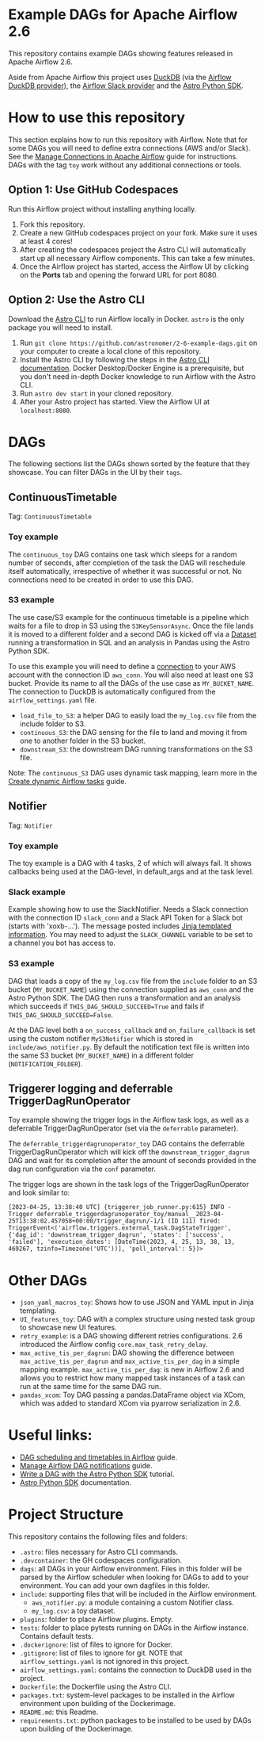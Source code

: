 Example DAGs for Apache Airflow 2.6
===================================

This repository contains example DAGs showing features released in Apache Airflow 2.6. 

Aside from Apache Airflow this project uses [DuckDB](https://duckdb.org/) (via the [Airflow DuckDB provider](https://github.com/astronomer/airflow-provider-duckdb)), the [Airflow Slack provider](https://registry.astronomer.io/providers/apache-airflow-providers-slack/versions/7.2.0) and the [Astro Python SDK](https://astro-sdk-python.readthedocs.io/en/stable/index.html).

# How to use this repository

This section explains how to run this repository with Airflow. Note that for some DAGs you will need to define extra connections (AWS and/or Slack). See the [Manage Connections in Apache Airflow](https://docs.astronomer.io/learn/connections) guide for instructions. DAGs with the tag `toy` work without any additional connections or tools.

## Option 1: Use GitHub Codespaces

Run this Airflow project without installing anything locally.

1. Fork this repository.
2. Create a new GitHub codespaces project on your fork. Make sure it uses at least 4 cores!
3. After creating the codespaces project the Astro CLI will automatically start up all necessary Airflow components. This can take a few minutes. 
4. Once the Airflow project has started, access the Airflow UI by clicking on the **Ports** tab and opening the forward URL for port 8080.

## Option 2: Use the Astro CLI

Download the [Astro CLI](https://docs.astronomer.io/astro/cli/install-cli) to run Airflow locally in Docker. `astro` is the only package you will need to install.

1. Run `git clone https://github.com/astronomer/2-6-example-dags.git` on your computer to create a local clone of this repository.
2. Install the Astro CLI by following the steps in the [Astro CLI documentation](https://docs.astronomer.io/astro/cli/install-cli). Docker Desktop/Docker Engine is a prerequisite, but you don't need in-depth Docker knowledge to run Airflow with the Astro CLI.
3. Run `astro dev start` in your cloned repository.
4. After your Astro project has started. View the Airflow UI at `localhost:8080`.

# DAGs

The following sections list the DAGs shown sorted by the feature that they showcase. You can filter DAGs in the UI by their `tags`.

## ContinuousTimetable

Tag: `ContinuousTimetable`

### Toy example

The `continuous_toy` DAG contains one task which sleeps for a random number of seconds, after completion of the task the DAG will reschedule itself automatically, irrespective of whether it was successful or not. No connections need to be created in order to use this DAG.

### S3 example

The use case/S3 example for the continuous timetable is a pipeline which waits for a file to drop in S3 using the `S3KeySensorAsync`. Once the file lands it is moved to a different folder and a second DAG is kicked off via a [Dataset](https://docs.astronomer.io/learn/airflow-datasets) running a transformation in SQL and an analysis in Pandas using the Astro Python SDK.

To use this example you will need to define a [connection](https://docs.astronomer.io/learn/connections) to your AWS account with the connection ID `aws_conn`. You will also need at least one S3 bucket. Provide its name to all the DAGs of the use case as `MY_BUCKET_NAME`. The connection to DuckDB is automatically configured from the `airflow_settings.yaml` file.

- `load_file_to_S3`: a helper DAG to easily load the `my_log.csv` file from the include folder to S3.
- `continuous_S3`: the DAG sensing for the file to land and moving it from one to another folder in the S3 bucket.
- `downstream_S3`: the downstream DAG running transformations on the S3 file.

Note: The `continuous_S3` DAG uses dynamic task mapping, learn more in the [Create dynamic Airflow tasks](https://docs.astronomer.io/learn/dynamic-tasks) guide.

## Notifier

Tag: `Notifier`

### Toy example

The toy example is a DAG with 4 tasks, 2 of which will always fail. It shows callbacks being used at the DAG-level, in default_args and at the task level.

### Slack example

Example showing how to use the SlackNotifier. Needs a Slack connection with the connection ID `slack_conn`  and a Slack API Token for a Slack bot (starts with 'xoxb-...'). The message posted includes [Jinja templated information](https://docs.astronomer.io/learn/templating). You may need to adjust the `SLACK_CHANNEL` variable to be set to a channel you bot has access to.

### S3 example

DAG that loads a copy of the `my_log.csv` file from the `include` folder to an S3 bucket (`MY_BUCKET_NAME`) using the connection supplied as `aws_conn` and the Astro Python SDK. The DAG then runs a transformation and an analysis which succeeds if `THIS_DAG_SHOULD_SUCCEED=True` and fails if `THIS_DAG_SHOULD_SUCCEED=False`.

At the DAG level both a `on_success_callback` and `on_failure_callback` is set using the custom notifier `MyS3Notifier` which is stored in `include/aws_notifier.py`. By default the notification text file is written into the same S3 bucket (`MY_BUCKET_NAME`) in a different folder (`NOTIFICATION_FOLDER`).

## Triggerer logging and deferrable TriggerDagRunOperator

Toy example showing the trigger logs in the Airflow task logs, as well as a deferrable TriggerDagRunOperator (set via the `deferrable` parameter).

The `deferrable_triggerdagrunoperator_toy` DAG contains the deferrable TriggerDagRunOperator which will kick off the `downstream_trigger_dagrun` DAG and wait for its completion after the amount of seconds provided in the dag run configuration via the `conf` parameter. 

The trigger logs are shown in the task logs of the TriggerDagRunOperator and look similar to:

```text
[2023-04-25, 13:38:40 UTC] {triggerer_job_runner.py:615} INFO - Trigger deferrable_triggerdagrunoperator_toy/manual__2023-04-25T13:38:02.457058+00:00/trigger_dagrun/-1/1 (ID 111) fired: TriggerEvent<('airflow.triggers.external_task.DagStateTrigger', {'dag_id': 'downstream_trigger_dagrun', 'states': ['success', 'failed'], 'execution_dates': [DateTime(2023, 4, 25, 13, 38, 13, 469267, tzinfo=Timezone('UTC'))], 'poll_interval': 5})>
```

# Other DAGs

- `json_yaml_macros_toy`: Shows how to use JSON and YAML input in Jinja templating.
- `UI_features_toy`: DAG with a complex structure using nested task group to showcase new UI features.
- `retry_example`: is a DAG showing different retries configurations. 2.6 introduced the Airflow config `core.max_task_retry_delay`.
- `max_active_tis_per_dagrun`: DAG showing the difference between `max_active_tis_per_dagrun` and `max_active_tis_per_dag` in a simple mapping example. `max_active_tis_per_dag`: is new in Airflow 2.6 and allows you to restrict how many mapped task instances of a task can run at the same time for the same DAG run.
- `pandas_xcom`: Toy DAG passing a pandas.DataFrame object via XCom, which was added to standard XCom via pyarrow serialization in 2.6.

# Useful links:

- [DAG scheduling and timetables in Airflow](https://docs.astronomer.io/learn/scheduling-in-airflow) guide.
- [Manage Airflow DAG notifications](https://docs.astronomer.io/learn/error-notifications-in-airflow) guide.
- [Write a DAG with the Astro Python SDK](https://docs.astronomer.io/learn/astro-python-sdk) tutorial.
- [Astro Python SDK](https://astro-sdk-python.readthedocs.io/en/stable/index.html) documentation.

# Project Structure

This repository contains the following files and folders:

- `.astro`: files necessary for Astro CLI commands.
- `.devcontainer`: the GH codespaces configuration.
-  `dags`: all DAGs in your Airflow environment. Files in this folder will be parsed by the Airflow scheduler when looking for DAGs to add to your environment. You can add your own dagfiles in this folder.
- `include`: supporting files that will be included in the Airflow environment.
    - `aws_notifier.py`: a module containing a custom Notifier class.
    - `my_log.csv`: a toy dataset.
- `plugins`: folder to place Airflow plugins. Empty.
- `tests`: folder to place pytests running on DAGs in the Airflow instance. Contains default tests.
- `.dockerignore`: list of files to ignore for Docker.
- `.gitignore`: list of files to ignore for git. NOTE that `airflow_settings.yaml` is not ignored in this project.
- `airflow_settings.yaml`: contains the connection to DuckDB used in the project.
- `Dockerfile`: the Dockerfile using the Astro CLI.
- `packages.txt`: system-level packages to be installed in the Airflow environment upon building of the Dockerimage.
- `README.md`: this Readme.
- `requirements.txt`: python packages to be installed to be used by DAGs upon building of the Dockerimage.